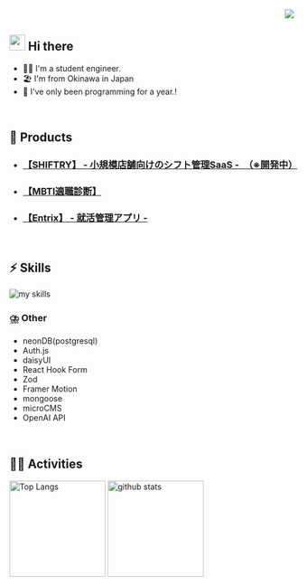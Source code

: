 <!-- 1. GitHub usernameを変更 -->
<div align="right">
  <img src="https://komarev.com/ghpvc/?username=username" />
</div>


<!-- 2. プロフィールや連絡先を変更 -->
## <img src="https://media.giphy.com/media/hvRJCLFzcasrR4ia7z/giphy.gif" width="28"> Hi there

- 🧑‍💻 I'm a student engineer.
- 🏖️ I'm from Okinawa in Japan
- 🌱 I've only been programming for a year.!
<br>

## 🧸 Products
- ### [【SHIFTRY】      - 小規模店舗向けのシフト管理SaaS -　（※開発中）](https://github.com/mkw-tom/SHIFTRY/blob/main/README.md) 
- ### [【MBTI適職診断】](https://github.com/mkw-tom/tekishoku-sinndann)

- ### [【Entrix】       - 就活管理アプリ - ](https://github.com/mkw-tom/shuukatu-app)

<br>

## ⚡️ Skills
<img alt="my skills" src="https://skillicons.dev/icons?theme=dark&perline=7&i=html,css,js,ts,react,next,nodejs,express,mongodb,firebase,supabase,tailwindcss,mui,vercel,redux,docker,aws,jest,postman,prisma,figma" />
<br>

### ⛈️ Other
* neonDB(postgresql)
* Auth.js
* daisyUI
* React Hook Form
* Zod
* Framer Motion
* mongoose
* microCMS
* OpenAI API
<br>

<!-- 4. GitHub usernameを変更, 2箇所 -->
<!-- ライトモート：theme=light, ダークモート：theme=vue-dark  -->
## 🏃‍♀️ Activities
<div align="left"> 
  <img alt="Top Langs" height="170px" src="https://github-readme-stats.vercel.app/api?username=mkw-tom&theme=vue-dark&layout=compact" />
  <img alt="github stats" height="170px" src="https://github-readme-stats.vercel.app/api/top-langs/?username=mkw-tom&theme=vue-dark&layout=compact" />
</div>
